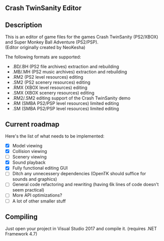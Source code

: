 ## Crash TwinSanity Editor

## Description
This is an editor of game files for the games Crash TwinSanity (PS2/XBOX) and Super Monkey Ball Adventure (PS2/PSP).  
(Editor originally created by NeoKesha)  
  
The following formats are supported:  
- .BD/.BH (PS2 file archives) extraction and rebuilding  
- .MB/.MH (PS2 music archives) extraction and rebuilding  
- .RM2 (PS2 level resources) editing  
- .SM2 (PS2 scenery resources) editing  
- .RMX (XBOX level resources) editing  
- .SMX (XBOX scenery resources) editing  
- .RM2/.SM2 editing support of the Crash TwinSanity demo  
- .RM (SMBA PS2/PSP level resources) limited editing  
- .SM (SMBA PS2/PSP level resources) limited editing  
  
## Current roadmap
Here's the list of what needs to be implemented:
- [x] Model viewing
- [x] Collision viewing
- [ ] Scenery viewing
- [x] Sound playback
- [x] Fully functional editing GUI
- [ ] Ditch any unnecessery dependencies (OpenTK should suffice for sounds and graphics)
- [ ] General code refactoring and rewriting (having 6k lines of code doesn't seem practical)
- [ ] More API optimizations?
- [ ] A lot of other smaller stuff

## Compiling
Just open your project in Visual Studio 2017 and compile it. (requires .NET Framework 4.7)
